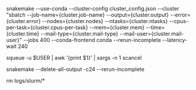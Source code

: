 snakemake --use-conda --cluster-config cluster_config.json --cluster "sbatch --job-name={cluster.job-name} --output={cluster.output} --error={cluster.error} --nodes={cluster.nodes} --ntasks={cluster.ntasks} --cpus-per-task={cluster.cpus-per-task} --mem={cluster.mem} --time={cluster.time} --mail-type={cluster.mail-type} --mail-user={cluster.mail-user}" --jobs 400 --conda-frontend conda --rerun-incomplete --latency-wait 240


squeue -u $USER | awk '{print $1}' | xargs -n 1 scancel

snakemake --delete-all-output -c24  --rerun-incomplete

rm logs/slurm/*